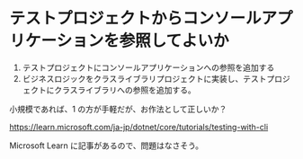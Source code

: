 # テストプロジェクトからコンソールアプリケーションを参照してよいか

1. テストプロジェクトにコンソールアプリケーションへの参照を追加する
2. ビジネスロジックをクラスライブラリプロジェクトに実装し、テストプロジェクトにクラスライブラリへの参照を追加する。

小規模であれば、1 の方が手軽だが、お作法として正しいか？

https://learn.microsoft.com/ja-jp/dotnet/core/tutorials/testing-with-cli

Microsoft Learn に記事があるので、問題はなさそう。
